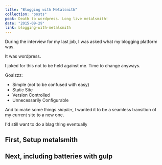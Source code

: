 ```yaml
---
title: "Blogging with Metalsmith"
collection: "posts"
peak: Death to wordpress. Long live metalsmith!
date: "2015-09-29"
link: blogging-with-metalsmith
---
```

During the interview for my last job, I was asked what my blogging platform was.

It was wordpress.

I joked for this not to be held against me. Time to change anyways.


Goalzzz:

* Simple (not to be confused with easy)
* Static Site
* Version Controlled
* Unnecessarily Configurable

And to make some things _simpler_, I wanted it to be a seamless transition of
my current site to a new one.


I'd still want to do a blag thing eventually

## First, Setup metalsmith

## Next, including batteries with gulp
